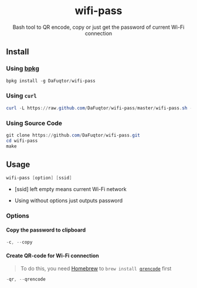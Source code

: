 <h1 align="center">wifi-pass</h1>
<p align="center">Bash tool to QR encode, copy or just get the password of current Wi-Fi connection</p>

## Install

### Using [bpkg](https://github.com/bpkg/bpkg)

```powershell
bpkg install -g DaFuqtor/wifi-pass
```

### Using `curl`

```powershell
curl -L https://raw.github.com/DaFuqtor/wifi-pass/master/wifi-pass.sh -o /usr/local/bin/wifi-pass && chmod +x /usr/local/bin/wifi-pass
```

### Using Source Code

```powershell
git clone https://github.com/DaFuqtor/wifi-pass.git
cd wifi-pass
make
```

## Usage

```powershell
wifi-pass [option] [ssid]
```

- [ssid] left empty means current Wi-Fi network

- Using without options just outputs password

### Options

#### Copy the password to clipboard

```powershell
-c, --copy
```

#### Create QR-code for Wi-Fi connection
> To do this, you need [Homebrew](https://brew.sh/) to `brew install `[`qrencode`](https://fukuchi.org/works/qrencode/index.html.en) first

```powershell
-qr, --qrencode
```
